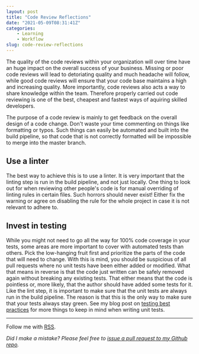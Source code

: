 ```yaml
---
layout: post
title: "Code Review Reflections"
date: "2021-05-09T08:31:41Z"
categories: 
    - Learning
    - Workflow
slug: code-review-reflections
---
```


The quality of the code reviews within your organization will over time have an huge impact on the overall success of your business. Missing or poor code reviews will lead to detoriating quality and much headache will follow, while good code reviews will ensure that your code base maintains a high and increasing quality. More importantly, code reviews also acts a way to share knowledge within the team. Therefore properly carried out code reviewing is one of the best, cheapest and fastest ways of aquiring skilled developers.

The purpose of a code review is mainly to get feedback on the overall design of a code change. Don't waste your time commenting on things like formatting or typos. Such things can easily be automated and built into the build pipeline, so that code that is not correctly formatted will be impossible to merge into the master branch.

## Use a linter

The best way to achieve this is to use a linter. It is very important that the linting step is run in the build pipeline, and not just locally. One thing to look out for when reviewing other people's code is for manual overriding of linting rules in certain files. Such horrors should never exist! Either fix the warning or agree on disabling the rule for the whole project in case it is not relevant to adhere to.

## Invest in testing

While you might not need to go all the way for 100% code coverage in your tests, some areas are more important to cover with automated tests than others. Pick the low-hanging fruit first and prioritize the parts of the code that will need to change. With this is mind, you should be suspicious of all pull requests where no unit tests have been either added or modified. What that means in reverse is that the code just written can be safely removed again without breaking any existing tests. That either means that the code is pointless or, more likely, that the author should have added some tests for it. Like the lint step, it is important to make sure that the unit tests are always run in the build pipeline. The reason is that this is the only way to make sure that your tests always stay green. See my blog post on [testing best practices](../testing-best-practices) for more things to keep in mind when writing unit tests.

---

Follow me with [RSS](https://sundin.github.io/feed.xml).

_Did I make a mistake? Please feel free to [issue a pull request to my Github repo](https://github.com/Sundin/sundin.github.io)._
